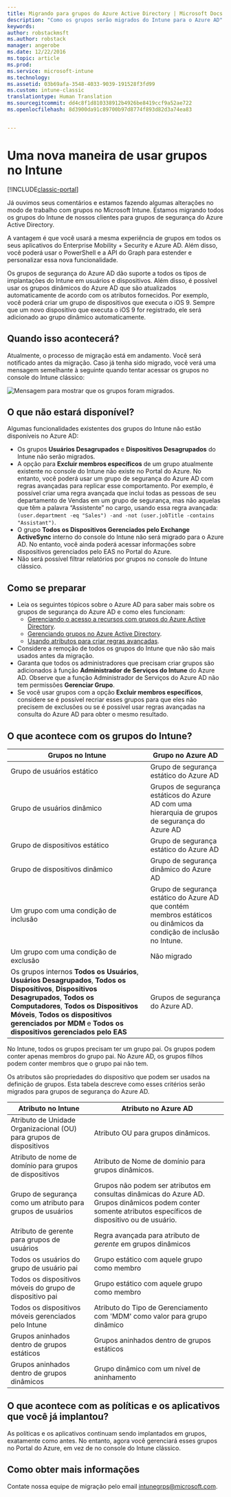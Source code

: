 ```yaml
---
title: Migrando para grupos do Azure Active Directory | Microsoft Docs
description: "Como os grupos serão migrados do Intune para o Azure AD"
keywords: 
author: robstackmsft
ms.author: robstack
manager: angerobe
ms.date: 12/22/2016
ms.topic: article
ms.prod: 
ms.service: microsoft-intune
ms.technology: 
ms.assetid: 03b69afa-3548-4033-9039-191528f3fd99
ms.custom: intune-classic
translationtype: Human Translation
ms.sourcegitcommit: dd4c8f1d810338912b4926be8419ccf9a52ae722
ms.openlocfilehash: 8d3900da91c89700b97d8774f893d82d3a74ea83


---
```


# <a name="a-new-way-of-using-groups-in-intune"></a>Uma nova maneira de usar grupos no Intune

[!INCLUDE[classic-portal](../includes/classic-portal.md)]

Já ouvimos seus comentários e estamos fazendo algumas alterações no modo de trabalho com grupos no Microsoft Intune.
Estamos migrando todos os grupos do Intune de nossos clientes para grupos de segurança do Azure Active Directory.

A vantagem é que você usará a mesma experiência de grupos em todos os seus aplicativos do Enterprise Mobility + Security e Azure AD. Além disso, você poderá usar o PowerShell e a API do Graph para estender e personalizar essa nova funcionalidade.

Os grupos de segurança do Azure AD dão suporte a todos os tipos de implantações do Intune em usuários e dispositivos. Além disso, é possível usar os grupos dinâmicos do Azure AD que são atualizados automaticamente de acordo com os atributos fornecidos. Por exemplo, você poderá criar um grupo de dispositivos que executa o iOS 9. Sempre que um novo dispositivo que executa o iOS 9 for registrado, ele será adicionado ao grupo dinâmico automaticamente.

## <a name="when-is-this-happening"></a>Quando isso acontecerá?

Atualmente, o processo de migração está em andamento. Você será notificado antes da migração.
Caso já tenha sido migrado, você verá uma mensagem semelhante à seguinte quando tentar acessar os grupos no console do Intune clássico:

![Mensagem para mostrar que os grupos foram migrados.](http://i.imgur.com/72KRaXj.png)

## <a name="what-wont-be-available"></a>O que não estará disponível?

Algumas funcionalidades existentes dos grupos do Intune não estão disponíveis no Azure AD:

- Os grupos **Usuários Desagrupados** e **Dispositivos Desagrupados** do Intune não serão migrados.
- A opção para **Excluir membros específicos** de um grupo atualmente existente no console do Intune não existe no Portal do Azure. No entanto, você poderá usar um grupo de segurança do Azure AD com regras avançadas para replicar esse comportamento. Por exemplo, é possível criar uma regra avançada que inclui todas as pessoas de seu departamento de Vendas em um grupo de segurança, mas não aquelas que têm a palavra “Assistente” no cargo, usando essa regra avançada: `(user.department -eq "Sales") -and -not (user.jobTitle -contains "Assistant")`.
- O grupo **Todos os Dispositivos Gerenciados pelo Exchange ActiveSync** interno do console do Intune não será migrado para o Azure AD. No entanto, você ainda poderá acessar informações sobre dispositivos gerenciados pelo EAS no Portal do Azure.
- Não será possível filtrar relatórios por grupos no console do Intune clássico.
<!--- - Custom group targeting of notification rules will not be available. ROB I took this out as I couldn't replicate the behavior. --->

## <a name="how-to-get-ready"></a>Como se preparar

- Leia os seguintes tópicos sobre o Azure AD para saber mais sobre os grupos de segurança do Azure AD e como eles funcionam:
    -  [Gerenciando o acesso a recursos com grupos do Azure Active Directory](https://azure.microsoft.com/en-us/documentation/articles/active-directory-manage-groups/).
    -  [Gerenciando grupos no Azure Active Directory](https://azure.microsoft.com/en-us/documentation/articles/active-directory-accessmanagement-manage-groups/).
    -  [Usando atributos para criar regras avançadas](https://azure.microsoft.com/en-us/documentation/articles/active-directory-accessmanagement-groups-with-advanced-rules/).
- Considere a remoção de todos os grupos do Intune que não são mais usados antes da migração.
-  Garanta que todos os administradores que precisam criar grupos são adicionados à função **Administrador de Serviços do Intune** do Azure AD. Observe que a função Administrador de Serviços do Azure AD não tem permissões **Gerenciar Grupo**.
-  Se você usar grupos com a opção **Excluir membros específicos**, considere se é possível recriar esses grupos para que eles não precisem de exclusões ou se é possível usar regras avançadas na consulta do Azure AD para obter o mesmo resultado.


## <a name="what-happens-to-intune-groups"></a>O que acontece com os grupos do Intune?

| Grupos no Intune|Grupo no Azure AD|
|-----------------------------------------------------------------------|-------------------------------------------------------------|
|Grupo de usuários estático|Grupo de segurança estático do Azure AD|
|Grupo de usuários dinâmico|Grupos de segurança estáticos do Azure AD com uma hierarquia de grupos de segurança do Azure AD|
|Grupo de dispositivos estático|Grupo de segurança estático do Azure AD|
|Grupo de dispositivos dinâmico|Grupo de segurança dinâmico do Azure AD|
|Um grupo com uma condição de inclusão|Grupo de segurança estático do Azure AD que contém membros estáticos ou dinâmicos da condição de inclusão no Intune.|
|Um grupo com uma condição de exclusão|Não migrado|
|Os grupos internos **Todos os Usuários**, **Usuários Desagrupados**, **Todos os Dispositivos**, **Dispositivos Desagrupados**, **Todos os Computadores**, **Todos os Dispositivos Móveis**, **Todos os dispositivos gerenciados por MDM** e **Todos os dispositivos gerenciados pelo EAS**|Grupos de segurança do Azure AD.|

No Intune, todos os grupos precisam ter um grupo pai. Os grupos podem conter apenas membros do grupo pai. No Azure AD, os grupos filhos podem conter membros que o grupo pai não tem.

Os atributos são propriedades do dispositivo que podem ser usados na definição de grupos. Esta tabela descreve como esses critérios serão migrados para grupos de segurança do Azure AD.

| Atributo no Intune|Atributo no Azure AD|
|-----------------------------------------------------------------------|-------------------------------------------------------------|
|Atributo de Unidade Organizacional (OU) para grupos de dispositivos|Atributo OU para grupos dinâmicos.|
|Atributo de nome de domínio para grupos de dispositivos|Atributo de Nome de domínio para grupos dinâmicos.|
|Grupo de segurança como um atributo para grupos de usuários|Grupos não podem ser atributos em consultas dinâmicas do Azure AD. Grupos dinâmicos podem conter somente atributos específicos de dispositivo ou de usuário.|
|Atributo de gerente para grupos de usuários|Regra avançada para atributo de *gerente* em grupos dinâmicos|
|Todos os usuários do grupo de usuário pai|Grupo estático com aquele grupo como membro|
|Todos os dispositivos móveis do grupo de dispositivo pai|Grupo estático com aquele grupo como membro|
|Todos os dispositivos móveis gerenciados pelo Intune|Atributo do Tipo de Gerenciamento com 'MDM' como valor para grupo dinâmico|
|Grupos aninhados dentro de grupos estáticos |Grupos aninhados dentro de grupos estáticos|
|Grupos aninhados dentro de grupos dinâmicos|Grupo dinâmico com um nível de aninhamento|

## <a name="what-happens-to-policies-and-apps-youve-already-deployed"></a>O que acontece com as políticas e os aplicativos que você já implantou?

As políticas e os aplicativos continuam sendo implantados em grupos, exatamente como antes. No entanto, agora você gerenciará esses grupos no Portal do Azure, em vez de no console do Intune clássico.


## <a name="how-to-get-more-information"></a>Como obter mais informações

Contate nossa equipe de migração pelo email [intunegrps@microsoft.com](mailto:intunegrps@microsoft.com).    
     




<!--HONumber=Dec16_HO4-->


